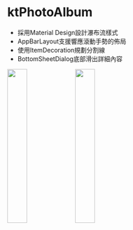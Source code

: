 # ktPhotoAlbum

- 採用Material Design設計瀑布流樣式
- AppBarLayout支援響應滾動手勢的佈局
- 使用ItemDecoration規劃分割線
- BottomSheetDialog底部滑出詳細內容


<img src="https://github.com/hunter0113/ktPhoto/blob/master/RecyclerView.gif" width="30%" height="30%"> </t> <img src="https://github.com/hunter0113/ktPhoto/blob/master/BottomSheetBehavior.gif" width="30%" height="30%">  

